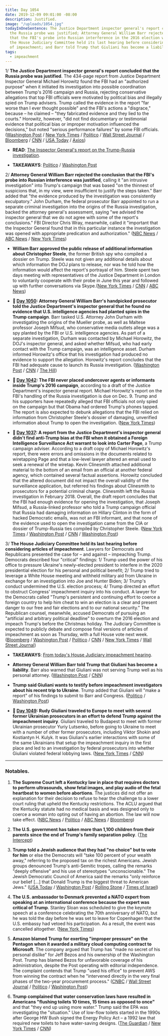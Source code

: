 ```yaml
---
title: Day 1054
date: 2019-12-09 09:01:00 -08:00
description: Justified.
image: "/uploads/1054.jpg"
todayInOneSentence: The Justice Department inspector general's report concluded that
  the Russia probe was justified; Attorney General William Barr rejected the conclusion
  that the FBI's probe into Russian interference in the 2016 election was justified;
  the House Judiciary Committee held its last hearing before considering articles
  of impeachment; and Barr told Trump that Giuliani has become a liability.
tags:
  - impeachment
---
```


1/ **The Justice Department inspector general's report concluded that the Russia probe was justified**. The 434-page report from Justice Department Inspector General Michael Horowitz found the FBI had an "authorized purpose" when it initiated its investigation into possible coordination between Trump's 2016 campaign and Russia, rejecting conservative allegations that top FBI officials were motivated by political bias and illegally spied on Trump advisers. Trump called the evidence in the report "far worse than I ever thought possible" and the FBI's actions a "disgrace," because – he claimed – "they fabricated evidence and they lied to the courts." Horowitz, however, "did not find documentary or testimonial evidence that political bias or improper motivation influenced the decisions," but noted "serious performance failures" by some FBI officials. ([Washington Post](https://www.washingtonpost.com/national-security/inspector-general-report-trump-russia-investigation/2019/12/09/d5940d88-184c-11ea-a659-7d69641c6ff7_story.html) / [New York Times](https://www.nytimes.com/2019/12/09/us/politics/fbi-ig-report-russia-investigation.html) / [Politico](https://www.politico.com/news/2019/12/09/watchdog-report-rips-fbi-handling-of-russia-probe-078983) / [Wall Street Journal](https://www.wsj.com/articles/watchdog-report-set-to-detail-fbi-surveillance-of-trump-adviser-11575892802) / [Bloomberg](https://www.bloomberg.com/news/articles/2019-12-09/doj-watchdog-set-to-dismiss-trump-s-prized-claim-of-fbi-spying) / [CNN](https://www.cnn.com/2019/12/09/politics/ig-horowitz-report-russia-trump/index.html) / [USA Today](https://www.usatoday.com/story/news/politics/2019/12/09/ig-report-review-fbis-fisa-warrant-russia-probe-released/1499906001/) / [Axios](https://www.axios.com/ig-report-justice-department-russia-investigation-63467682-0b54-4cfa-ad48-de3be5e940a6.html))

* **READ**: [The Inspector General's report on the Trump-Russia investigation](https://www.washingtonpost.com/context/read-the-inspector-general-s-report-on-the-trump-russia-investigation/f97e93ca-d5b4-4d8f-a37f-8b2cdfdcdc88/).

* **TAKEAWAYS**: [Politico](https://www.politico.com/news/2019/12/09/inspector-generals-report-russia-key-takeaways-079030) / [Washington Post](https://www.washingtonpost.com/politics/2019/12/09/takeaways-horowitz-report-russia-investigation/)

2/ **Attorney General William Barr rejected the conclusion that the FBI's probe into Russian interference was justified**, calling it "an intrusive investigation" into Trump's campaign that was based "on the thinnest of suspicions that, in my view, were insufficient to justify the steps taken." Barr added that "the evidence produced by the investigation was consistently exculpatory." John Durham, the federal prosecutor Barr appointed to run a separate criminal investigation into the origins of the Russia investigation, backed the attorney general's assessment, saying "we advised the inspector general that we do not agree with some of the report's conclusions." FBI Director Chris Wray, meanwhile, called it "important that the Inspector General found that in this particular instance the investigation was opened with appropriate predication and authorization." ([NBC News](https://www.nbcnews.com/politics/trump-impeachment-inquiry/ag-barr-condemns-ig-report-s-finding-fbi-probe-trump-n1098451) / [ABC News](https://abcnews.go.com/Politics/doj-watchdog-finds-russia-investigation-improper-missteps/story?id=67599147) / [New York Times](https://www.nytimes.com/2019/12/09/us/politics/barr-durham-ig-report-russia-investigation.html))

* **William Barr approved the public release of additional information about Christopher Steele**, the former British spy who compiled a dossier on Trump. Steele was not given any additional details about which information the DOJ plans to release, nor was he told how the information would affect the report's portrayal of him. Steele spent two days meeting with representatives of the Justice Department in London to voluntarily cooperate with their probe in June this year and followed up with further conversations via Skype.([New York Times](https://www.nytimes.com/2019/12/09/us/politics/ig-report-steele-dossier.html) / [CNN](https://www.cnn.com/2019/12/09/politics/christopher-steele-doj-ig-report/) / [ABC News](https://abcnews.go.com/Politics/dossier-author-chris-steele-met-ivanka-trump-years/story?id=67597270))

* **📌 [Day 1050](https://whatthefuckjusthappenedtoday.com/2019/12/05/day-1050/#3-attorney-general-william-barrs-han): Attorney General William Barr's handpicked prosecutor told the Justice Department's inspector general that he found no evidence that U.S. intelligence agencies had planted spies in the Trump campaign**. Barr tasked U.S. Attorney John Durham with investigating the origins of the Mueller probe, as well as Maltese professor Joseph Mifsud, who conservative media outlets allege was a spy planted by the FBI or U.S. intelligence agencies. As part of a separate investigation, Durham was contacted by Michael Horowitz, the DOJ's inspector general, and asked whether Mifsud, who had early contact with the Trump campaign, was an intelligence asset. Durham informed Horowitz's office that his investigation had produced no evidence to support the allegation. Horowitz's report concludes that the FBI had adequate cause to launch its Russia investigation. ([Washington Post](https://www.washingtonpost.com/national-security/barrs-handpicked-prosecutor-tells-inspector-general-he-cant-back-right-wing-theory-that-russia-case-was-us-intelligence-setup/2019/12/04/17e084dc-16a9-11ea-9110-3b34ce1d92b1_story.html) / [CNN](https://www.cnn.com/2019/12/04/politics/william-barr-russia-conspiracy-theory-inspector-general/index.html) / [The Hill](https://thehill.com/policy/national-security/473107-report-barr-attorney-cant-provide-evidence-trump-was-set-up-by-doj))

* **📌 [Day 1042](https://whatthefuckjusthappenedtoday.com/2019/11/27/day-1042/#5-the-fbi-never-placed-undercover-ag): The FBI never placed undercover agents or informants inside Trump's 2016 campaign**, according to a draft of the Justice Department's inspector general report. Michael Horowitz's report on the FBI's handling of the Russia investigation is due on Dec. 9. Trump and his supporters have repeatedly alleged that FBI officials not only spied on the campaign but that Obama had ordered Trump's phones tapped. The report is also expected to debunk allegations that the FBI relied on information from Christopher Steele's dossier of damaging, unverified information about Trump to open the investigation. ([New York Times](https://www.nytimes.com/2019/11/27/us/politics/fbi-trump-campaign-inspector-general.html))

* **📌 [Day 1037](https://whatthefuckjusthappenedtoday.com/2019/11/22/day-1037/#4-a-report-from-the-justice-departme): A report from the Justice Department's inspector general didn't find anti-Trump bias at the FBI when it obtained a Foreign Intelligence Surveillance Act warrant to look into Carter Page**, a Trump campaign adviser. According to a draft copy of Michael Horowitz's report, there were errors and omissions in the documents related to wiretapping Page and that a low-level lawyer altered an email used to seek a renewal of the wiretap. Kevin Clinesmith attached additional material to the bottom of an email from an official at another federal agency, which contained several factual assertions. Horowitz concluded that the altered document did not impact the overall validity of the surveillance application, but referred his findings about Clinesmith to prosecutors for a potential criminal charge. Clinesmith left the Russia investigation in February 2018. Overall, the draft report concludes that the FBI had enough evidence for opening the investigation, that Joseph Mifsud, a Russia-linked professor who told a Trump campaign official that Russia had damaging information on Hillary Clinton in the form of hacked Democratic emails, was not an FBI informant, and that none of the evidence used to open the investigation came from the CIA or dossier of Trump-Russia ties compiled by Christopher Steele. ([New York Times](https://www.nytimes.com/2019/11/22/us/politics/russia-investigation-inspector-general-report.html) / [Washington Post](https://www.washingtonpost.com/national-security/justice-dept-watchdog-finds-political-bias-did-not-taint-top-officials-running-the-fbis-russia-probe-but-documents-other-errors/2019/11/22/4b2f51de-0d48-11ea-97ac-a7ccc8dd1ebc_story.html) / [CNN](https://www.cnn.com/2019/11/21/politics/fbi-fisa-russia-investigation/index.html) / [Washington Post](https://www.washingtonpost.com/national-security/inspector-generals-report-on-fbis-russia-probe-to-be-delivered-dec-9/2019/11/21/6d6d789e-0c70-11ea-8397-a955cd542d00_story.html))

3/ **The House Judiciary Committee held its last hearing before considering articles of impeachment**. Lawyers for Democrats and Republicans presented the case for – and against – impeaching Trump. Democrats described four "critical" findings: 1/ Trump used the power of his office to pressure Ukraine's newly-elected president to interfere in the 2020 presidential election for his personal and political benefit; 2/ Trump tried to leverage a White House meeting and withheld military aid from Ukraine in exchange for an investigation into Joe and Hunter Biden; 3/ Trump's conduct undermined the U.S. election process; 4/ Trump directed an effort to obstruct Congress' impeachment inquiry into his conduct.  A lawyer for the Democrats called "Trump's persistent and continuing effort to coerce a foreign country to help him cheat to win an election is a clear and present danger to our free and fair elections and to our national security." The Republican counsel, meanwhile, accused Democrats of pursuing an "artificial and arbitrary political deadline" to overturn the 2016 election and impeach Trump's before the Christmas holiday. The Judiciary Committee is expected to publicly debate and compose final versions of articles of impeachment as soon as Thursday, with a full House vote next week. ([Bloomberg](https://www.bloomberg.com/news/articles/2019-12-09/democrats-focus-on-abuse-of-power-obstruction-in-impeachment) / [Washington Post](https://www.washingtonpost.com/politics/impeachment-hearings-live-updates/2019/12/09/108f038c-1a70-11ea-87f7-f2e91143c60d_story.html) / [Politico](https://www.politico.com/news/2019/12/09/democrats-present-evidence-trump-impeachment-078343) / [CNN](https://www.cnn.com/politics/live-news/impeachment-hearing-12-09-19/index.html) / [New York Times](https://www.nytimes.com/2019/12/09/us/politics/impeachment-hearings.html) / [Wall Street Journal](https://www.wsj.com/articles/opposing-sides-to-make-impeachment-cases-11575896191))

* **TAKEAWAYS**: [From today's House Judiciary impeachment hearing](https://www.washingtonpost.com/politics/2019/12/09/early-takeaways-house-judiciary-impeachment-hearing/).

* **Attorney General William Barr told Trump that Giuliani has become a liability**. Barr also warned that Giuliani was not serving Trump well as his personal attorney. ([Washington Post](https://www.washingtonpost.com/politics/inside-giulianis-dual-roles-power-broker-for-hire-and-shadow-foreign-policy-adviser/2019/12/08/f9ab9c4c-1773-11ea-9110-3b34ce1d92b1_story.html) / [CNN](https://www.cnn.com/2019/12/08/politics/giuliani-trump-administration-foreign-clients/index.html))

* **Trump said Giuliani wants to testify before impeachment investigators about his recent trip to Ukraine**. Trump added that Giuliani will "make a report" of his findings to submit to Barr and Congress. ([Politico](https://www.politico.com/news/2019/12/07/trump-giuliani-ukraine-trip-077725) / [Washington Post](https://www.washingtonpost.com/politics/trump-giuliani-will-report-to-justice-department-congress-on-his-investigations-in-ukraine/2019/12/07/c8cbabae-192f-11ea-8406-df3c54b3253e_story.html))

* **📌 [Day 1049](https://whatthefuckjusthappenedtoday.com/2019/12/04/day-1049/#4-rudy-giuliani-traveled-to-europe-t): Rudy Giuliani traveled to Europe to meet with several former Ukrainian prosecutors in an effort to defend Trump against the impeachment inquiry**. Giuliani traveled to Budapest to meet with former Ukrainian prosecutor Yuriy Lutsenko, before going to Ukraine to meet with a number of other former prosecutors, including Viktor Shokin and Kostiantyn H. Kulyk. It was Giuliani's earlier interactions with some of the same Ukrainians that setup the impeachment inquiry in the first place and led to an investigation by federal prosecutors into whether Giuliani violated federal lobbying laws. ([New York Times](https://www.nytimes.com/2019/12/04/us/politics/giuliani-europe-impeachment.html) / [CNN](https://www.cnn.com/2019/12/04/politics/rudy-giuliani-ukraine-visit-interviews-documentary/))

---

### Notables.

1. **The Supreme Court left a Kentucky law in place that requires doctors   to perform ultrasounds, show fetal images, and play audio of the fetal heartbeat to women before abortions**. The justices did not offer an explanation for their decision to refuse to hear the challenge to a lower court ruling that upheld the Kentucky restrictions. The ACLU argued that the Kentucky statute had no medical basis and was designed only to coerce a woman into opting out of having an abortion. The law will now take effect. ([NBC News](https://www.nbcnews.com/news/us-news/supreme-court-upholds-kentucky-abortion-law-mandating-ultrasounds-n1098181) / [Politico](https://www.politico.com/news/2019/12/09/supreme-court-leaves-in-place-kentucky-abortion-restriction-078843) / [ABC News](https://abcnews.go.com/Health/wireStory/supreme-court-leaves-kentucky-ultrasound-law-place-67597419) / [Bloomberg](https://www.bloomberg.com/news/articles/2019-12-09/top-court-rejects-doctor-challenge-to-abortion-disclosure-rules))

2. **The U.S. government has taken more than 1,100 children from their parents since the end of Trump's family separation policy**. ([The Intercept](https://theintercept.com/2019/12/09/family-separation-policy-lawsuit/))

3. **Trump told a Jewish audience that they had "no choice" but to vote for him** or else the Democrats will "take 100 percent of your wealth away," referring to the proposed tax on the richest Americans. Jewish groups denounced Trump's anti-Semitic tropes, calling the remarks "deeply offensive" and his use of stereotypes "unconscionable." The Jewish Democratic Council of America said the remarks "only reinforce our belief \[...\] that Donald Trump is the biggest threat to American Jews." ([USA Today](https://www.usatoday.com/story/news/politics/2019/12/08/jewish-groups-condemn-trump-remarks/4375229002/) / [Washington Post](https://www.washingtonpost.com/nation/2019/12/09/trump-israeli-american-council-anti-semitic-claims/) / [Rolling Stone](https://www.rollingstone.com/politics/politics-news/trump-uses-pocahontas-slur-tells-jewish-voters-that-warren-will-take-your-wealth-away-923845/) / [Times of Israel](https://www.timesofisrael.com/trump-tells-jewish-group-theyll-vote-for-him-to-protect-their-wealth/))

4. **The U.S. ambassador to Denmark prevented a NATO expert from speaking at an international conference because the expert was critical of Trump**. Stanley Sloan was scheduled to give the keynote speech at a conference celebrating the 70th anniversary of NATO, but he was told the day before he was set to leave for Copenhagen that the U.S. embassy had vetoed his participation. As a result, the event was cancelled altogether. ([New York Times](https://www.nytimes.com/2019/12/08/world/europe/carla-sands-trump-nato.html))

5. **Amazon blamed Trump for exerting "improper pressure" on the Pentagon when it awarded a military cloud computing contract to Microsoft**. The company argued that Trump has "made no secret of his personal dislike" for Jeff Bezos and his ownership of the Washington Post. Trump has blamed Bezos for unfavorable coverage of his administration, despite the Post operating with editorial independence. The complaint contends that Trump "used his office" to prevent AWS from winning the contract when he "intervened directly in the very final phases of the two-year procurement process." ([CNBC](https://www.cnbc.com/2019/12/09/amazon-blames-trump-for-losing-jedi-cloud-contract.html) / [Wall Street Journal](https://www.wsj.com/articles/amazon-bid-protest-on-jedi-claims-improper-pressure-from-trump-11575905528) / [Politico](https://www.politico.com/news/2019/12/09/amazon-jedi-pentagon-trump-078909) / [Washington Post](https://www.washingtonpost.com/business/2019/12/09/amazon-says-trump-launched-repeated-public-behind-the-scenes-attacks-over-massive-cloud-contract/))

6. **Trump complained that water conservation laws have resulted in Americans "flushing toilets 10 times, 15 times as opposed to once"** and that "they end up using more water." Trump said the EPA was investigating the "situation." Use of low-flow toilets started in the 1990s after George HW Bush signed the Energy Policy Act – a 1992 law that required new toilets to have water-saving designs. ([The Guardian](https://www.theguardian.com/us-news/2019/dec/06/trump-says-people-flush-the-toilet-10-times-and-seeks-solution) / [New York Times](https://www.nytimes.com/2019/12/07/us/politics/trump-toilet-flushing.html) / [CNN](https://www.cnn.com/2019/12/07/politics/trump-americans-flushing-toilets-intl/index.html))